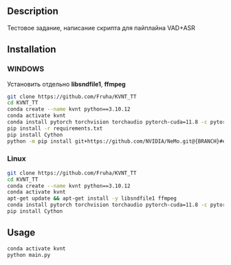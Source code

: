 ## Description
Тестовое задание, написание скрипта для пайплайна VAD+ASR

## Installation
### WINDOWS
Установить отдельно **libsndfile1**, **ffmpeg**
```bash
git clone https://github.com/Fruha/KVNT_TT
cd KVNT_TT
conda create --name kvnt python==3.10.12
conda activate kvnt
conda install pytorch torchvision torchaudio pytorch-cuda=11.8 -c pytorch -c nvidia
pip install -r requirements.txt
pip install Cython
python -m pip install git+https://github.com/NVIDIA/NeMo.git@{BRANCH}#egg=nemo_toolkit[all]
```

### Linux
```bash
git clone https://github.com/Fruha/KVNT_TT 
cd KVNT_TT
conda create --name kvnt python==3.10.12
conda activate kvnt
apt-get update && apt-get install -y libsndfile1 ffmpeg
conda install pytorch torchvision torchaudio pytorch-cuda=11.8 -c pytorch -c nvidia
pip install Cython
```

## Usage

```bash
conda activate kvnt
python main.py
```